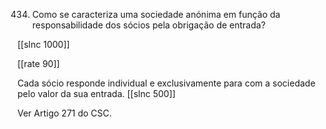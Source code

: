 434.  Como  se  caracteriza  uma  sociedade  anónima  em  função  da  responsabilidade  dos sócios pela obrigação  de entrada?

[[slnc 1000]]

[[rate 90]]

Cada  sócio  responde  individual  e  exclusivamente  para  com  a  sociedade  pelo  valor da sua entrada.
[[slnc 500]]

Ver Artigo 271 do CSC.
